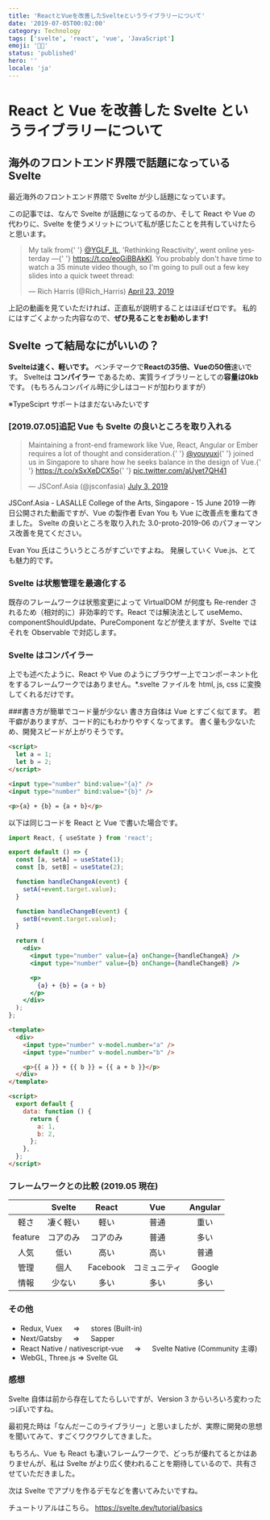 ```yaml
---
title: 'ReactとVueを改善したSvelteというライブラリーについて'
date: '2019-07-05T00:02:00'
category: Technology
tags: ['svelte', 'react', 'vue', 'JavaScript']
emoji: '👨‍💻'
status: 'published'
hero: ''
locale: 'ja'
---
```


# React と Vue を改善した Svelte というライブラリーについて

## 海外のフロントエンド界隈で話題になっている Svelte

最近海外のフロントエンド界隈で Svelte が少し話題になっています。

この記事では、なんで Svelte が話題になってるのか、そして React や Vue の代わりに、Svelte を使うメリットについて私が感じたことを共有していけたらと思います。

<blockquote className="twitter-tweet" data-lang="en">
  <p lang="en" dir="ltr">
    My talk from{' '}
    <a href="https://twitter.com/YGLF_IL?ref_src=twsrc%5Etfw">@YGLF_IL</a>,
    &#39;Rethinking Reactivity&#39;, went online yesterday —{' '}
    <a href="https://t.co/eoGiBBAkKI">https://t.co/eoGiBBAkKI</a>. You probably
    don&#39;t have time to watch a 35 minute video though, so I&#39;m going to
    pull out a few key slides into a quick tweet thread:
  </p>
  &mdash; Rich Harris (@Rich_Harris) <a href="https://twitter.com/Rich_Harris/status/1120736046357131271?ref_src=twsrc%5Etfw">April 23, 2019</a>
</blockquote>
<script
  async
  src="https://platform.twitter.com/widgets.js"
  charSet="utf-8"
></script>

上記の動画を見ていただければ、正直私が説明することはほぼゼロです。
私的にはすごくよかった内容なので、<strong>ぜひ見ることをお勧めします!</strong>

## Svelte って結局なにがいいの？

<strong>Svelteは速く、軽いです。</strong>
ベンチマークで<strong>Reactの35倍、Vueの50倍</strong>速いです。 Svelteは<strong>
  コンパイラー
</strong>であるため、実質ライブラリーとしての<strong>容量は0kb</strong>です。 (もちろんコンパイル時に少しはコードが加わりますが）

※TypeSciprt サポートはまだないみたいです

### [2019.07.05]追記 Vue も Svelte の良いところを取り入れる

<blockquote className="twitter-tweet" data-lang="en">
  <p lang="en" dir="ltr">
    Maintaining a front-end framework like Vue, React, Angular or Ember requires
    a lot of thought and consideration.{' '}
    <a href="https://twitter.com/youyuxi?ref_src=twsrc%5Etfw">@youyuxi</a>{' '}
    joined us in Singapore to share how he seeks balance in the design of Vue.{' '}
    <a href="https://t.co/xSxXeDCX5o">https://t.co/xSxXeDCX5o</a>{' '}
    <a href="https://t.co/aUyet7QH41">pic.twitter.com/aUyet7QH41</a>
  </p>
  &mdash; JSConf.Asia (@jsconfasia) <a href="https://twitter.com/jsconfasia/status/1146412076941762561?ref_src=twsrc%5Etfw">July 3, 2019</a>
</blockquote>
<script
  async
  src="https://platform.twitter.com/widgets.js"
  charSet="utf-8"
></script>

JSConf.Asia - LASALLE College of the Arts, Singapore - 15 June 2019
一昨日公開された動画ですが、Vue の製作者 Evan You も Vue に改善点を重ねてきました。
Svelte の良いところを取り入れた 3.0-proto-2019-06 のパフォーマンス改善を見てください。

Evan You 氏はこういうところがすごいですよね。
発展していく Vue.js、とても魅力的です。

### Svelte は状態管理を最適化する

既存のフレームワークは状態変更によって VirtualDOM が何度も Re-render されるため（相対的に）非効率的です。React では解決法として useMemo、componentShouldUpdate、PureComponent などが使えますが、Svelte ではそれを Observable で対応します。

### Svelte はコンパイラー

上でも述べたように、React や Vue のようにブラウザー上でコンポーネント化をするフレームワークではありません。\*.svelte ファイルを html, js, css に変換してくれるだけです。

###書き方が簡単でコード量が少ない
書き方自体は Vue とすごく似てます。
若干癖がありますが、コード的にもわかりやすくなってます。
書く量も少ないため、開発スピードが上がりそうです。

```html
<script>
  let a = 1;
  let b = 2;
</script>

<input type="number" bind:value="{a}" />
<input type="number" bind:value="{b}" />

<p>{a} + {b} = {a + b}</p>
```

以下は同じコードを React と Vue で書いた場合です。

```jsx
import React, { useState } from 'react';

export default () => {
  const [a, setA] = useState(1);
  const [b, setB] = useState(2);

  function handleChangeA(event) {
    setA(+event.target.value);
  }

  function handleChangeB(event) {
    setB(+event.target.value);
  }

  return (
    <div>
      <input type="number" value={a} onChange={handleChangeA} />
      <input type="number" value={b} onChange={handleChangeB} />

      <p>
        {a} + {b} = {a + b}
      </p>
    </div>
  );
};
```

```html
<template>
  <div>
    <input type="number" v-model.number="a" />
    <input type="number" v-model.number="b" />

    <p>{{ a }} + {{ b }} = {{ a + b }}</p>
  </div>
</template>

<script>
  export default {
    data: function () {
      return {
        a: 1,
        b: 2,
      };
    },
  };
</script>
```

### フレームワークとの比較 (2019.05 現在)

|         |  Svelte  |  React   |     Vue      | Angular |
| :-----: | :------: | :------: | :----------: | :-----: |
|  軽さ   | 凄く軽い |   軽い   |     普通     |  重い   |
| feature | コアのみ | コアのみ |     普通     |  多い   |
|  人気   |   低い   |   高い   |     高い     |  普通   |
|  管理   |   個人   | Facebook | コミュニティ | Google  |
|  情報   |  少ない  |   多い   |     多い     |  多い   |

### その他

- Redux, Vuex 　 ⇒ 　 stores (Built-in)
- Next/Gatsby 　 ⇒ 　 Sapper
- React Native / nativescript-vue 　 ⇒ 　 Svelte Native (Community 主導)
- WebGL, Three.js ⇒ Svelte GL

### 感想

Svelte 自体は前から存在してたらしいですが、Version 3 からいろいろ変わったっぽいですね。

最初見た時は「なんだーこのライブラリー」と思いましたが、実際に開発の思想を聞いてみて、すごくワクワクしてきました。

もちろん、Vue も React も凄いフレームワークで、どっちが優れてるとかはありませんが、私は Svelte がより広く使われることを期待しているので、共有させていただきました。

次は Svelte でアプリを作るデモなどを書いてみたいですね。

チュートリアルはこちら。
https://svelte.dev/tutorial/basics
